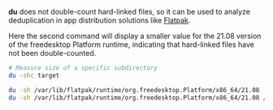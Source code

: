 **du** does not double-count hard-linked files, so it can be used to analyze deduplication in app distribution solutions like [Flatpak](../Package#flatpak).

Here the second command will display a smaller value for the 21.08 version of the freedesktop Platform runtime, indicating that hard-linked files have not been double-counted.

```sh
# Measure size of a specific subdirectory
du -shc target

du -sh /var/lib/flatpak/runtime/org.freedesktop.Platform/x86_64/21.08
du -sh /var/lib/flatpak/runtime/org.freedesktop.Platform/x86_64/21.08 /var/lib/flatpak/runtime/org.freedesktop.Platform/x86_64/20.08
```